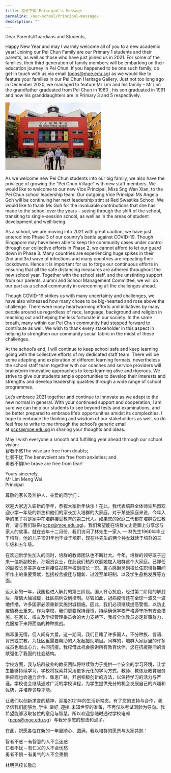 ```yaml
---
title: 校长字词 Principal's Message
permalink: /our-school/Principal-message/
description: ""
---
```



Dear Parents/Guardians and Students,

Happy New Year and may I warmly welcome all of you to a new academic year! Joining our Pei Chun Family are our Primary 1 students and their parents, as well as those who have just joined us in 2021. For some of the families, their third generation of family members will be embarking on their education journey in Pei Chun. If you happened to be one such family, do get in touch with us via email ([pcps@moe.edu.sg](mailto:pcps@moe.edu.sg)) as we would like to feature your families in our Pei Chun Heritage Gallery. Just not too long ago in December 2020, we managed to feature Mr Lim and his family – Mr Lim the grandfather graduated from Pei Chun in 1960 , his son graduated in 1991 and now his granddaughters are in Primary 3 and 5 respectively.

![](/images/P%20message.jpg)

As we welcome new Pei Chun students into our big family, we also have the privilege of growing the “Pei Chun Village” with new staff members. We would like to welcome to our new Vice Principal, Miss Sng Wan Xian, to the Pei Chun school leadership team. Our outgoing Vice Principal Ms Angela Goh will be continuing her next leadership stint at Red Swastika School. We would like to thank Ms Goh for the invaluable contributions that she has made to the school over the years – seeing through the shift of the school, transiting to single-session school, as well as in the areas of student development and well-being.

As a school, we are moving into 2021 with great caution, we have just entered into Phase 3 of our country’s battle against COVID-19. Though Singapore may have been able to keep the community cases under control through our collective efforts in Phase 2, we cannot afford to let our guard down in Phase 3. Many countries are experiencing huge spikes in their 2nd and 3rd wave of infections and many countries are repeating their lockdowns. Hence it is important for us to forge our continuous efforts in ensuring that all the safe distancing measures are adhered throughout the new school year. Together with the school staff, and the unstinting support from our parents, alumni and School Management Committee, we will do our part as a school community in overcoming all the challenges ahead.

Though COVID-19 strikes us with many uncertainty and challenges, we have also witnessed how many chose to be big-hearted and rose above the challenge. There were many heartwarming efforts and initiatives by many people around us regardless of race, language, background and religion in reaching out and helping the less fortunate in our society. In the same breath, many within our Pei Chun community had stepped forward to contribute as well. We wish to thank every stakeholder in this aspect in helping to strengthen our community social fabric in the midst of these challenges.

At the school’s end, I will continue to keep school safe and keep learning going with the collective efforts of my dedicated staff team. There will be some adapting and exploration of different learning formats, nevertheless the school staff team together with our coaches and service providers will brainstorm innovative approaches to keep learning alive and rigorous. We strive to give our students ample opportunities to develop their interests and strengths and develop leadership qualities through a wide range of school programmes.

Let’s embrace 2021 together and continue to innovate as we adapt to the new normal in general. With your continued support and cooperation, I am sure we can help our students to see beyond tests and examinations, and be better prepared to embrace life’s opportunities amidst its complexities. I hope to embrace the thinking and wisdom of our stakeholders as well, so do feel free to write to me through the school’s generic email at [pcps@moe.edu.sg](mailto:pcps@moe.edu.sg) in sharing your thoughts and ideas.

May I wish everyone a smooth and fulfilling year ahead through our school vision:  
智者不惑The wise are free from doubts;  
仁者不忧 The benevolent are free from anxieties; and  
勇者不惧the brave are free from fear!

Yours sincerely,  
Mr Lim Meng Wei  
Principal

尊敬的家长及监护人、亲爱的同学们：

欢迎大家迈入崭新的学年，恭祝大家新年快乐！在此，我代表培群全体师生热烈欢迎小学一年级的新生和他们的家长加入培群的大家庭。对于某些家庭来说，今年入学的孩子将是家中在培群接受教育的第三代人。如果您的家庭三代都在培群受过教育，请与我们联系([pcps@moe.edu.sg](mailto:pcps@moe.edu.sg))。我们希望能在培群文史走廊上分享您与家人的故事。就在去年十二月份，我们访问了林先生一家人 — 林先生1960年毕业于培群，他的儿子1991年也毕业于培群，现在林先生的两个孙女就读于培群的三年级和五年级。

在欢迎新学生加入的同时，培群的教师团队也不断壮大。今年，培群的领导班子迎来一位新副校长，孙婉贤女士，在此我们热烈欢迎她加入培群这个大家庭。已卸任的副校长吴美莲女士将接任卍慈学校副校长一职。衷心感谢吴副校长任职培群期间所作出的重要贡献，包括校舍搬迁与翻新、过渡至单班制、以及学生品格发展等方面。

迈入新的一年，我国也进入解封的第三阶段。国人齐心抗疫，经过第二阶段的解封后，疫情大幅减缓，社区病例受到控制。尽管如此，冠病疫情还在全球一波又一波地传播，许多国家必须重新实施封城措施。因此，我们必须继续提高警惕，以防止疫情卷土重来。作为学校，我们更要保持谨慎，持续确保学校严格遵守所有安全措施。在家长、校友及学校管理委员会的大力支持下，我校全体教员必定群策群力，克服接下来将面临的种种挑战。

病毒虽无情，但人间有大爱。这一期间，我们目睹了许多国人，不分种族、言语、背景或宗教，为社区里需要帮助的人发起援助项目。同样的，培群大家庭里的许多成员也献出心力，共同抗疫。我校借此机会感谢所有教育伙伴，您在抗疫期间的贡献强化了我国的社会结构。

学校方面，我与培群敬业的教员团队将继续致力于提供一个安全的学习环境，让学生能够持续学习。学校将探索并采用更多元化的学习方式，教师、教练及教育服务供应商也会通力合作、集思广益，开创积极创新的方法，以保持学习的活力与严谨。学校也会继续通过广泛的学校课程，为学生提供充分的机会发展自己的兴趣和优势，并培养领导才能。

让我们以创新求变的精神，迎接2021年的生活新常态。有了您的支持与合作，我坚信我们能够为_学生_做好_迎接_未知世界的准备，不再仅以考试测验为导向。我希望能够汲取各位的意见与智慧，所以欢迎您随时通过学校电邮（[pcps@moe.edu.sg](mailto:pcps@moe.edu.sg)）与我分享您的想法和点子。

在此，祝愿各位在新的一年里顺心、圆满。我以培群的愿景与大家共勉：

智者不惑 – 有智慧的人不会迷惑  
仁者不忧 – 有仁义的人不会忧愁  
勇者不惧 – 有勇气的人不会畏惧

林明伟校长敬启